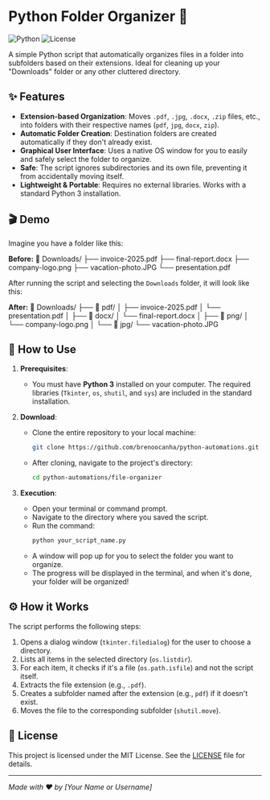 # Python Folder Organizer 📂

![Python](https://img.shields.io/badge/Python-3.x-blue.svg)
![License](https://img.shields.io/badge/License-MIT-green.svg)

A simple Python script that automatically organizes files in a folder into subfolders based on their extensions. Ideal for cleaning up your "Downloads" folder or any other cluttered directory.

## ✨ Features

- **Extension-based Organization**: Moves `.pdf`, `.jpg`, `.docx`, `.zip` files, etc., into folders with their respective names (`pdf`, `jpg`, `docx`, `zip`).
- **Automatic Folder Creation**: Destination folders are created automatically if they don't already exist.
- **Graphical User Interface**: Uses a native OS window for you to easily and safely select the folder to organize.
- **Safe**: The script ignores subdirectories and its own file, preventing it from accidentally moving itself.
- **Lightweight & Portable**: Requires no external libraries. Works with a standard Python 3 installation.

## 🎬 Demo

Imagine you have a folder like this:

**Before:**
📁 Downloads/
├── invoice-2025.pdf
├── final-report.docx
├── company-logo.png
├── vacation-photo.JPG
└── presentation.pdf


After running the script and selecting the `Downloads` folder, it will look like this:

**After:**
📁 Downloads/
├── 📁 pdf/
│   ├── invoice-2025.pdf
│   └── presentation.pdf
│
├── 📁 docx/
│   └── final-report.docx
│
├── 📁 png/
│   └── company-logo.png
│
└── 📁 jpg/
└── vacation-photo.JPG


## 🚀 How to Use

1.  **Prerequisites**:
    - You must have **Python 3** installed on your computer. The required libraries (`Tkinter`, `os`, `shutil`, and `sys`) are included in the standard installation.

2.  **Download**:
    - Clone the entire repository to your local machine:
      ```bash
      git clone https://github.com/brenoocanha/python-automations.git
      ```
    - After cloning, navigate to the project's directory:
      ```bash
      cd python-automations/file-organizer
      ```

3.  **Execution**:
    - Open your terminal or command prompt.
    - Navigate to the directory where you saved the script.
    - Run the command:
      ```bash
      python your_script_name.py
      ```
    - A window will pop up for you to select the folder you want to organize.
    - The progress will be displayed in the terminal, and when it's done, your folder will be organized!

## ⚙️ How it Works

The script performs the following steps:
1.  Opens a dialog window (`tkinter.filedialog`) for the user to choose a directory.
2.  Lists all items in the selected directory (`os.listdir`).
3.  For each item, it checks if it's a file (`os.path.isfile`) and not the script itself.
4.  Extracts the file extension (e.g., `.pdf`).
5.  Creates a subfolder named after the extension (e.g., `pdf`) if it doesn't exist.
6.  Moves the file to the corresponding subfolder (`shutil.move`).

## 📜 License

This project is licensed under the MIT License. See the [LICENSE](LICENSE) file for details.

---
_Made with ❤️ by [Your Name or Username]_
